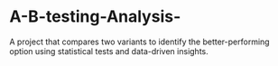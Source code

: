# A-B-testing-Analysis-

A project that compares two variants to identify the better-performing option using statistical tests and data-driven insights.
